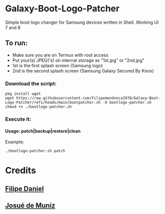 # Galaxy-Boot-Logo-Patcher
Simple boot logo changer for Samsung devices written in Shell. Working UI 7 and 8

## To run:
- Make sure you are on Termux with root access
- Put your(s) JPEG('s) on internal storage as "1st.jpg" or "2nd.jpg"
- 1st is the first splash screen (Samsung logo)
- 2nd is the second splash screen (Samsung Galaxy Secured By Knox)

### Download the script:
```
pkg install wget
wget https://raw.githubusercontent.com/Filipemendonca1978/Galaxy-Boot-Logo-Patcher/refs/heads/main/bootpatcher.sh -O bootlogo-patcher.sh
chmod +x ./bootlogo-patcher.sh
```
### Execute it:
#### Usage: patch|backup|restore|clean
Example:
```
./bootlogo-patcher.sh patch
```
# Credits
## [Filipe Daniel](https://github.com/Filipemendonza1978)
## [Josué de Muniz](https://github.com/josuedemuniz)

